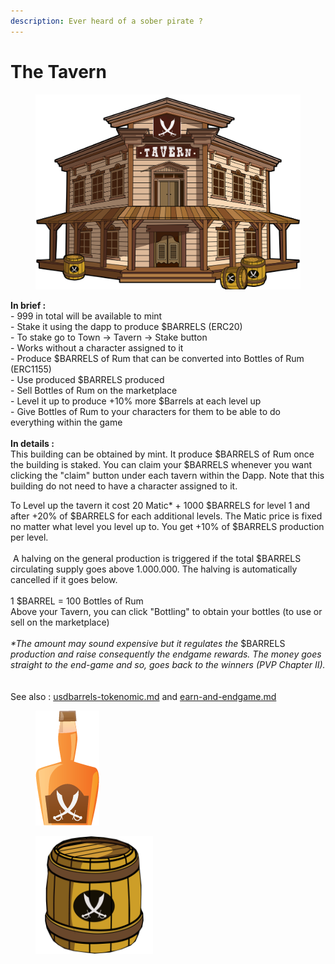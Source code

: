 ```yaml
---
description: Ever heard of a sober pirate ?
---
```


# The Tavern

<figure><img src="../../.gitbook/assets/TAVERN=.png" alt=""><figcaption></figcaption></figure>

**In brief :** \
\- 999 in total will be available to mint\
\- Stake it using the dapp to produce $BARRELS (ERC20)\
\- To stake go to Town -> Tavern -> Stake button\
\- Works without a character assigned to it\
\- Produce $BARRELS of Rum that can be converted into Bottles of Rum (ERC1155)\
\- Use produced $BARRELS produced\
\- Sell Bottles of Rum on the marketplace\
\- Level it up to produce +10% more $Barrels at each level up\
\- Give Bottles of Rum to your characters for them to be able to do everything within the game\
\
**In details :** \
This building can be obtained by mint. It produce $BARRELS of Rum once the building is staked. You can claim your $BARRELS whenever you want clicking the "claim" button under each tavern within the Dapp. Note that this building do not need to have a character assigned to it.  

To Level up the tavern it cost 20 Matic\* + 1000 $BARRELS for level 1 and after +20% of $BARRELS for each additional levels. The Matic price is fixed no matter what level you level up to. You get +10% of $BARRELS production per level. \
\
 A halving on the general production is triggered if the total $BARRELS circulating supply goes above 1.000.000. The halving is automatically cancelled if it goes below.   \
\
1 $BARREL = 100 Bottles of Rum\
Above your Tavern, you can click "Bottling" to obtain your bottles (to use or sell on the marketplace)\
\
_\*The amount may sound expensive but it regulates the_ $BARRELS _production and raise consequently the endgame rewards. The money goes straight to the end-game and so, goes back to the winners (PVP Chapter II)._   \
\
See also : [usdbarrels-tokenomic.md](../../economy-tokens-lp/usdbarrels-tokenomic.md "mention")  and [earn-and-endgame.md](../economy-burn-and-earn-system/earn-and-endgame.md "mention")



<div>

<figure><img src="../../.gitbook/assets/flag rhum.png" alt=""><figcaption></figcaption></figure>

 

<figure><img src="../../.gitbook/assets/barrel.png" alt="" width="188"><figcaption></figcaption></figure>

</div>

